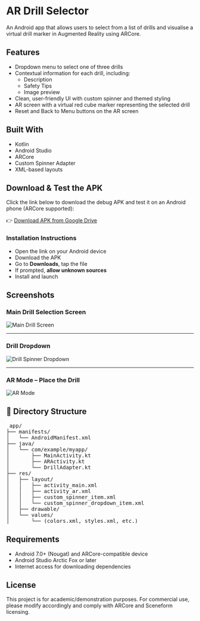 # AR Drill Selector

An Android app that allows users to select from a list of drills and visualise a virtual drill marker in Augmented Reality using ARCore.

##  Features

- Dropdown menu to select one of three drills
- Contextual information for each drill, including:
  - Description
  - Safety Tips
  - Image preview
- Clean, user-friendly UI with custom spinner and themed styling
- AR screen with a virtual red cube marker representing the selected drill
- Reset and Back to Menu buttons on the AR screen

##  Built With

- Kotlin
- Android Studio
- ARCore
- Custom Spinner Adapter
- XML-based layouts


##  Download & Test the APK

Click the link below to download the debug APK and test it on an Android phone (ARCore supported):

👉 [Download APK from Google Drive](https://drive.google.com/file/d/1fOg_jmSmHLrbaV0IWI5kUhEv_us51MH1/view?usp=drive_link)

### Installation Instructions
- Open the link on your Android device
- Download the APK
- Go to **Downloads**, tap the file
- If prompted, **allow unknown sources**
- Install and launch

## Screenshots

### Main Drill Selection Screen
![Main Drill Screen](assets/screenshot_spinner.jpeg)

---

### Drill Dropdown 
![Drill Spinner Dropdown](assets/screenshot_main.jpeg)

---

### AR Mode – Place the Drill
![AR Mode](assets/screenshot_ar.jpeg)

## 📂 Directory Structure

<pre> app/
├── manifests/
│   └── AndroidManifest.xml
├── java/
│   └── com/example/myapp/
│       ├── MainActivity.kt
│       ├── ARActivity.kt
│       └── DrillAdapter.kt
├── res/
│   ├── layout/
│   │   ├── activity_main.xml
│   │   ├── activity_ar.xml
│   │   ├── custom_spinner_item.xml
│   │   └── custom_spinner_dropdown_item.xml
│   ├── drawable/
│   └── values/
│       └── (colors.xml, styles.xml, etc.)
</pre>


##  Requirements

- Android 7.0+ (Nougat) and ARCore-compatible device
- Android Studio Arctic Fox or later
- Internet access for downloading dependencies


##  License

This project is for academic/demonstration purposes. For commercial use, please modify accordingly and comply with ARCore and Sceneform licensing.
